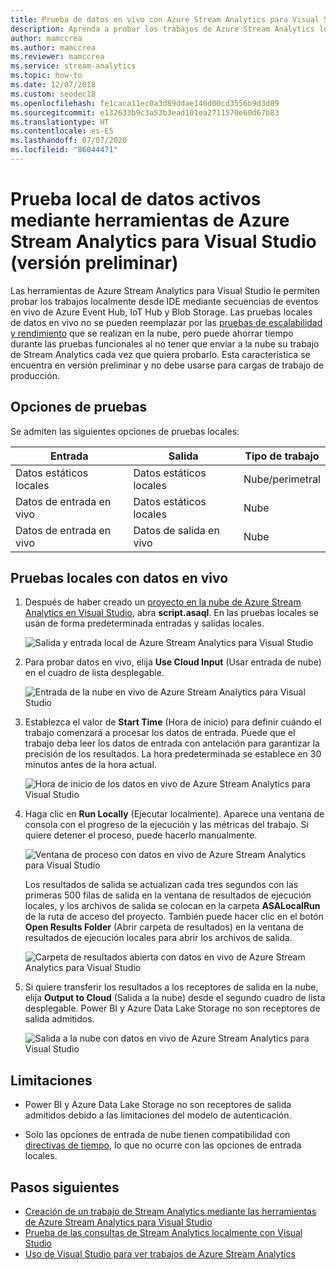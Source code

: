 ```yaml
---
title: Prueba de datos en vivo con Azure Stream Analytics para Visual Studio
description: Aprenda a probar los trabajos de Azure Stream Analytics localmente mediante datos de streaming en vivo.
author: mamccrea
ms.author: mamccrea
ms.reviewer: mamccrea
ms.service: stream-analytics
ms.topic: how-to
ms.date: 12/07/2018
ms.custom: seodec18
ms.openlocfilehash: fe1caca11ec0a3d89ddae140d00cd3556b9d3d89
ms.sourcegitcommit: e132633b9c3a53b3ead101ea2711570e60d67b83
ms.translationtype: HT
ms.contentlocale: es-ES
ms.lasthandoff: 07/07/2020
ms.locfileid: "86044471"
---
```

# <a name="test-live-data-locally-using-azure-stream-analytics-tools-for-visual-studio-preview"></a>Prueba local de datos activos mediante herramientas de Azure Stream Analytics para Visual Studio (versión preliminar)

Las herramientas de Azure Stream Analytics para Visual Studio le permiten probar los trabajos localmente desde IDE mediante secuencias de eventos en vivo de Azure Event Hub, IoT Hub y Blob Storage. Las pruebas locales de datos en vivo no se pueden reemplazar por las [pruebas de escalabilidad y rendimiento](stream-analytics-streaming-unit-consumption.md) que se realizan en la nube, pero puede ahorrar tiempo durante las pruebas funcionales al no tener que enviar a la nube su trabajo de Stream Analytics cada vez que quiera probarlo. Esta característica se encuentra en versión preliminar y no debe usarse para cargas de trabajo de producción.

## <a name="testing-options"></a>Opciones de pruebas

Se admiten las siguientes opciones de pruebas locales:

|**Entrada**  |**Salida**  |**Tipo de trabajo**  |
|---------|---------|---------|
|Datos estáticos locales   |  Datos estáticos locales   |   Nube/perimetral |
|Datos de entrada en vivo   |  Datos estáticos locales   |   Nube |
|Datos de entrada en vivo   |  Datos de salida en vivo   |   Nube |

## <a name="local-testing-with-live-data"></a>Pruebas locales con datos en vivo

1. Después de haber creado un [proyecto en la nube de Azure Stream Analytics en Visual Studio](stream-analytics-quick-create-vs.md), abra **script.asaql**. En las pruebas locales se usan de forma predeterminada entradas y salidas locales.

   ![Salida y entrada local de Azure Stream Analytics para Visual Studio](./media/stream-analytics-live-data-local-testing/stream-analytics-local-testing-local-input-output.png)

2. Para probar datos en vivo, elija **Use Cloud Input** (Usar entrada de nube) en el cuadro de lista desplegable.

   ![Entrada de la nube en vivo de Azure Stream Analytics para Visual Studio](./media/stream-analytics-live-data-local-testing/stream-analytics-local-testing-cloud-input.png)

3. Establezca el valor de **Start Time** (Hora de inicio) para definir cuándo el trabajo comenzará a procesar los datos de entrada. Puede que el trabajo deba leer los datos de entrada con antelación para garantizar la precisión de los resultados. La hora predeterminada se establece en 30 minutos antes de la hora actual.

   ![Hora de inicio de los datos en vivo de Azure Stream Analytics para Visual Studio](./media/stream-analytics-live-data-local-testing/stream-analytics-local-testing-cloud-input-start-time.png)

4. Haga clic en **Run Locally** (Ejecutar localmente). Aparece una ventana de consola con el progreso de la ejecución y las métricas del trabajo. Si quiere detener el proceso, puede hacerlo manualmente. 

   ![Ventana de proceso con datos en vivo de Azure Stream Analytics para Visual Studio](./media/stream-analytics-live-data-local-testing/stream-analytics-local-testing-cloud-input-process-window.png)

   Los resultados de salida se actualizan cada tres segundos con las primeras 500 filas de salida en la ventana de resultados de ejecución locales, y los archivos de salida se colocan en la carpeta **ASALocalRun** de la ruta de acceso del proyecto. También puede hacer clic en el botón **Open Results Folder** (Abrir carpeta de resultados) en la ventana de resultados de ejecución locales para abrir los archivos de salida.

   ![Carpeta de resultados abierta con datos en vivo de Azure Stream Analytics para Visual Studio](./media/stream-analytics-live-data-local-testing/stream-analytics-local-testing-cloud-input-open-results-folder.png)

5. Si quiere transferir los resultados a los receptores de salida en la nube, elija **Output to Cloud** (Salida a la nube) desde el segundo cuadro de lista desplegable. Power BI y Azure Data Lake Storage no son receptores de salida admitidos.

   ![Salida a la nube con datos en vivo de Azure Stream Analytics para Visual Studio](./media/stream-analytics-live-data-local-testing/stream-analytics-local-testing-cloud-output.png)
 
## <a name="limitations"></a>Limitaciones

* Power BI y Azure Data Lake Storage no son receptores de salida admitidos debido a las limitaciones del modelo de autenticación.

* Solo las opciones de entrada de nube tienen compatibilidad con [directivas de tiempo](stream-analytics-out-of-order-and-late-events.md), lo que no ocurre con las opciones de entrada locales.

## <a name="next-steps"></a>Pasos siguientes

* [Creación de un trabajo de Stream Analytics mediante las herramientas de Azure Stream Analytics para Visual Studio](stream-analytics-quick-create-vs.md)
* [Prueba de las consultas de Stream Analytics localmente con Visual Studio](stream-analytics-vs-tools-local-run.md)
* [Uso de Visual Studio para ver trabajos de Azure Stream Analytics](stream-analytics-vs-tools.md)
